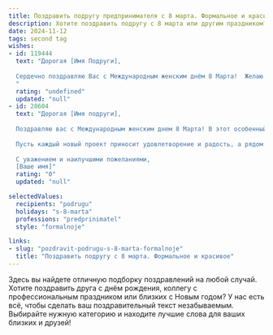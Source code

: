 ```yaml
---
title: Поздравить подругу предпринимателя с 8 марта. Формальное и красивое
description: Хотите поздравить подругу с 8 марта или другим праздником? Наш ИИ создаст незабываемое поздравление, а вы обязательно выделитесь среди других.  
date: 2024-11-12
tags: second tag
wishes:
- id: 119444
  text: "Дорогая [Имя Подруги],
  
  Сердечно поздравляю Вас с Международным женским днём 8 Марта!  Желаю Вам успехов в Вашем нелёгком, но столь важном деле – предпринимательстве,  новых вдохновляющих проектов и процветания. Пусть удача сопутствует Вам во всех начинаниях, а каждый день будет наполнен радостью и достижениями.  Счастья, здоровья и благополучия Вам!
  "
  rating: "undefined"
  updated: "null"
- id: 28604
  text: "Дорогая [Имя подруги],
  
  Поздравляю вас с Международным женским днем 8 Марта! В этот особенный день хочу пожелать вам море вдохновения, ярких идей и неугасимого энтузиазма в ваших делах. Вы — истинный пример целеустремленности и силы, и ваше стремление к успеху вдохновляет всех вокруг.
  
  Пусть каждый новый проект приносит удовлетворение и радость, а рядом всегда будут надежные партнеры и верные друзья. Желаю здоровья, счастья и любви, чтобы ваша жизнь наполнялась яркими моментами и приятными сюрпризами.
  
  С уважением и наилучшими пожеланиями,
  [Ваше имя]"
  rating: "0"
  updated: "null"

selectedValues:
  recipients: "podrugu"
  holidays: "s-8-marta"
  professions: "predprinimatel"
  style: "formalnoje"

links:
- slug: "pozdravit-podrugu-s-8-marta-formalnoje"
  title: "Поздравить подругу с 8 марта. Формальное и красивое"
---
```


Здесь вы найдете отличную подборку поздравлений на любой случай. 
Хотите поздравить друга с днём рождения, коллегу с профессиональным праздником или близких с Новым годом? У нас есть всё, чтобы сделать ваш поздравительный текст незабываемым. Выбирайте нужную категорию и находите лучшие слова для ваших близких и друзей!
